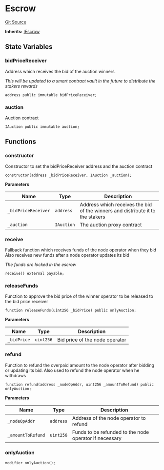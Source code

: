 # Escrow
[Git Source](https://github.com/Byzantine-Finance/byzantine-contracts/blob/a175940c55bcb788c83621ba4e22c28c3fbfcb7d/src/vault/Escrow.sol)

**Inherits:**
[IEscrow](/src/interfaces/IEscrow.sol/interface.IEscrow.md)


## State Variables
### bidPriceReceiver
Address which receives the bid of the auction winners

*This will be updated to a smart contract vault in the future to distribute the stakers rewards*


```solidity
address public immutable bidPriceReceiver;
```


### auction
Auction contract


```solidity
IAuction public immutable auction;
```


## Functions
### constructor

Constructor to set the bidPriceReceiver address and the auction contract


```solidity
constructor(address _bidPriceReceiver, IAuction _auction);
```
**Parameters**

|Name|Type|Description|
|----|----|-----------|
|`_bidPriceReceiver`|`address`|Address which receives the bid of the winners and distribute it to the stakers|
|`_auction`|`IAuction`|The auction proxy contract|


### receive

Fallback function which receives funds of the node operator when they bid
Also receives new funds after a node operator updates its bid

*The funds are locked in the escrow*


```solidity
receive() external payable;
```

### releaseFunds

Function to approve the bid price of the winner operator to be released to the bid price receiver


```solidity
function releaseFunds(uint256 _bidPrice) public onlyAuction;
```
**Parameters**

|Name|Type|Description|
|----|----|-----------|
|`_bidPrice`|`uint256`|Bid price of the node operator|


### refund

Function to refund the overpaid amount to the node operator after bidding or updating its bid.
Also used to refund the node operator when he withdraws


```solidity
function refund(address _nodeOpAddr, uint256 _amountToRefund) public onlyAuction;
```
**Parameters**

|Name|Type|Description|
|----|----|-----------|
|`_nodeOpAddr`|`address`|Address of the node operator to refund|
|`_amountToRefund`|`uint256`|Funds to be refunded to the node operator if necessary|


### onlyAuction


```solidity
modifier onlyAuction();
```

